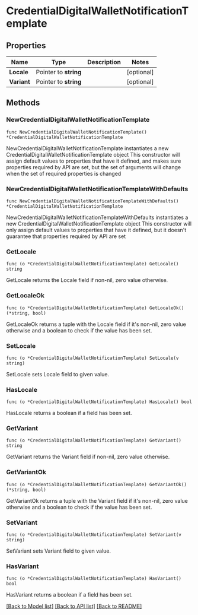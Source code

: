 # CredentialDigitalWalletNotificationTemplate

## Properties

Name | Type | Description | Notes
------------ | ------------- | ------------- | -------------
**Locale** | Pointer to **string** |  | [optional] 
**Variant** | Pointer to **string** |  | [optional] 

## Methods

### NewCredentialDigitalWalletNotificationTemplate

`func NewCredentialDigitalWalletNotificationTemplate() *CredentialDigitalWalletNotificationTemplate`

NewCredentialDigitalWalletNotificationTemplate instantiates a new CredentialDigitalWalletNotificationTemplate object
This constructor will assign default values to properties that have it defined,
and makes sure properties required by API are set, but the set of arguments
will change when the set of required properties is changed

### NewCredentialDigitalWalletNotificationTemplateWithDefaults

`func NewCredentialDigitalWalletNotificationTemplateWithDefaults() *CredentialDigitalWalletNotificationTemplate`

NewCredentialDigitalWalletNotificationTemplateWithDefaults instantiates a new CredentialDigitalWalletNotificationTemplate object
This constructor will only assign default values to properties that have it defined,
but it doesn't guarantee that properties required by API are set

### GetLocale

`func (o *CredentialDigitalWalletNotificationTemplate) GetLocale() string`

GetLocale returns the Locale field if non-nil, zero value otherwise.

### GetLocaleOk

`func (o *CredentialDigitalWalletNotificationTemplate) GetLocaleOk() (*string, bool)`

GetLocaleOk returns a tuple with the Locale field if it's non-nil, zero value otherwise
and a boolean to check if the value has been set.

### SetLocale

`func (o *CredentialDigitalWalletNotificationTemplate) SetLocale(v string)`

SetLocale sets Locale field to given value.

### HasLocale

`func (o *CredentialDigitalWalletNotificationTemplate) HasLocale() bool`

HasLocale returns a boolean if a field has been set.

### GetVariant

`func (o *CredentialDigitalWalletNotificationTemplate) GetVariant() string`

GetVariant returns the Variant field if non-nil, zero value otherwise.

### GetVariantOk

`func (o *CredentialDigitalWalletNotificationTemplate) GetVariantOk() (*string, bool)`

GetVariantOk returns a tuple with the Variant field if it's non-nil, zero value otherwise
and a boolean to check if the value has been set.

### SetVariant

`func (o *CredentialDigitalWalletNotificationTemplate) SetVariant(v string)`

SetVariant sets Variant field to given value.

### HasVariant

`func (o *CredentialDigitalWalletNotificationTemplate) HasVariant() bool`

HasVariant returns a boolean if a field has been set.


[[Back to Model list]](../README.md#documentation-for-models) [[Back to API list]](../README.md#documentation-for-api-endpoints) [[Back to README]](../README.md)


